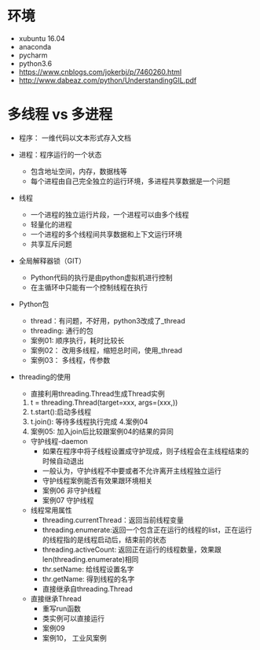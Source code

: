 # 环境
- xubuntu 16.04
- anaconda
- pycharm
- python3.6
- https://www.cnblogs.com/jokerbj/p/7460260.html
- http://www.dabeaz.com/python/UnderstandingGIL.pdf

# 多线程 vs 多进程
- 程序： 一维代码以文本形式存入文档
- 进程：程序运行的一个状态
    - 包含地址空间，内存，数据栈等
    - 每个进程由自己完全独立的运行环境，多进程共享数据是一个问题
- 线程
    - 一个进程的独立运行片段，一个进程可以由多个线程
    - 轻量化的进程
    - 一个进程的多个线程间共享数据和上下文运行环境
    - 共享互斥问题
- 全局解释器锁（GIT）
    - Python代码的执行是由python虚拟机进行控制
    - 在主循环中只能有一个控制线程在执行

- Python包
    - thread：有问题，不好用，python3改成了_thread
    - threading: 通行的包
    - 案例01: 顺序执行，耗时比较长
    - 案例02： 改用多线程，缩短总时间，使用_thread
    - 案例03： 多线程，传参数
    
- threading的使用
    - 直接利用threading.Thread生成Thread实例
    1. t = threading.Thread(target=xxx, args=(xxx,))
    2. t.start():启动多线程
    3. t.join(): 等待多线程执行完成
    4.案例04
    5. 案例05: 加入join后比较跟案例04的结果的异同
    - 守护线程-daemon
        - 如果在程序中将子线程设置成守护现成，则子线程会在主线程结束的时候自动退出
        - 一般认为，守护线程不中要或者不允许离开主线程独立运行
        - 守护线程案例能否有效果跟环境相关
        - 案例06 非守护线程
        - 案例07 守护线程
    - 线程常用属性
        - threading.currentThread：返回当前线程变量
        - threading.enumerate:返回一个包含正在运行的线程的list，正在运行的线程指的是线程启动后，结束前的状态
        - threading.activeCount: 返回正在运行的线程数量，效果跟 len(threading.enumerate)相同
        - thr.setName: 给线程设置名字
        - thr.getName: 得到线程的名字
        - 直接继承自threading.Thread
    - 直接继承Thread
        - 重写run函数
        - 类实例可以直接运行
        - 案例09
        - 案例10， 工业风案例
